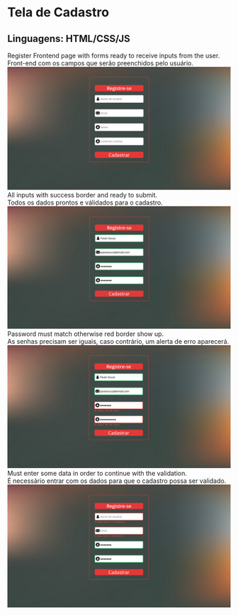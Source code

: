 # Tela de Cadastro 
## Linguagens: HTML/CSS/JS

Register Frontend page with forms ready to receive inputs from the user.</br>
Front-end com os campos que serão preenchidos pelo usuário.
![](Screenshots/screenshot1.png)</br>
All inputs with success border and ready to submit.</br>
Todos os dados prontos e válidados para o cadastro.
![](Screenshots/screenshot2.png)</br>
Password must match otherwise red border show up.</br>
As senhas precisam ser iguais, caso contrário, um alerta de erro aparecerá.
![](Screenshots/screenshot3.png)</br>
Must enter some data in order to continue with the validation.</br>
É necessário entrar com os dados para que o cadastro possa ser validado.
![](Screenshots/screenshot4.png)
